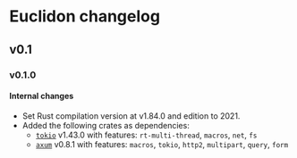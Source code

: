 # Euclidon changelog

## v0.1

### v0.1.0

#### Internal changes
* Set Rust compilation version at v1.84.0 and edition to 2021.
* Added the following crates as dependencies:
    * [`tokio`](https://docs.rs/tokio) v1.43.0 with features: `rt-multi-thread`, `macros`, `net`, `fs`
    * [`axum`](https://docs.rs/axum) v0.8.1 with features: `macros`, `tokio`, `http2`, `multipart`, `query`, `form`
